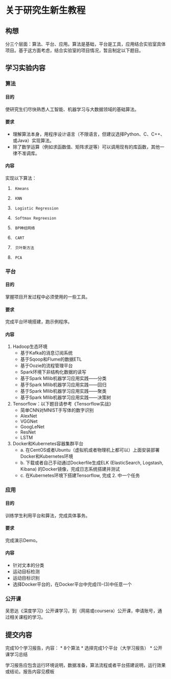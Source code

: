 # 关于研究生新生教程
## 构想
分三个层面：算法、平台、应用。算法是基础，平台是工具，应用结合实验室具体项目。基于这方面考虑，结合实验室的项目情况，暂且制定以下题目。
## 学习实验内容
### 算法
#### 目的
使研究生们尽快熟悉人工智能、机器学习与大数据领域的基础算法。
#### 要求
- 理解算法本身，用程序设计语言（不限语言，但建议选择Python、C、C++、或Java）实现算法。
- 除了数学运算（例如求函数值、矩阵求逆等）可以调用现有的库函数，其他一律不准调库。
#### 内容
实现以下算法：
1.  	Kmeans
2.  	KNN
3.  	Logistic Regression
4.  	Softmax Regreesion
5.  	BP神经网络
6.  	CART
7.  	贝叶斯方法
8.  	PCA

### 平台
#### 目的
掌握项目开发过程中必须使用的一些工具。
#### 要求
完成平台环境搭建，跑示例程序。
#### 内容
1.	Hadoop生态环境
    * 基于Kafka的消息订阅系统
    * 基于Sqoop和Flume的数据ETL
    * 基于Oozie的流程管理平台
    * Spark环境下非结构化数据的读写
    * 基于Spark Mllib机器学习应用实践——分类
    * 基于Spark Mllib机器学习应用实践——回归
    * 基于Spark Mllib机器学习应用实践——聚类
    * 基于Spark Mllib机器学习应用实践——决策树
2. Tensorflow：以下题目请参考《Tensorflow实战》
    * 简单CNN对MNIST手写体的数字识别
    * AlexNet
    * VGGNet
    * GoogLeNet
    * ResNet
    * LSTM
3. Docker和Kubernetes容器集群平台
    * a.	在CentOS或者Ubuntu（虚拟机或者物理机上都可以）上面安装部署Docker和Kubernetes环境
    * b.	下载或者自己手动通过Dockerfile生成ELK (ElasticSearch, Logstash, Kibana) 的Docker镜像，完成日志系统搭建并测试
    * c.	在Kubernetes环境下搭建Tensorflow, 完成 2. 中一个任务

### 应用
#### 目的
训练学生利用平台和算法，完成具体事务。
#### 要求
完成演示Demo。
#### 内容
* 针对文本的分类
* 运动目标检测
* 运动目标识别
* 选择Docker平台的，在Docker平台中完成(1)-(3)中任意一个

### 公开课
吴恩达《深度学习》公开课学习，到（网易或coursera）公开课，申请账号，通过相关课程的学习。

## 提交内容
完成10个学习报告，内容：
    * 8个算法
    * 选择完成1个平台（大学习报告）
    * 公开课学习总结

学习报告应包含运行环境说明，数据准备，算法流程或者平台搭建说明，运行效果或结论。报告内容见模板


